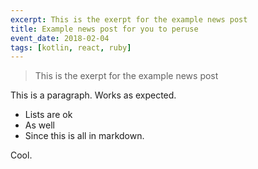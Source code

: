 ```yaml
---
excerpt: This is the exerpt for the example news post
title: Example news post for you to peruse
event_date: 2018-02-04
tags: [kotlin, react, ruby]
---
```


> This is the exerpt for the example news post

This is a paragraph. Works as expected.

- Lists are ok
- As well
- Since this is all in markdown.

Cool.
